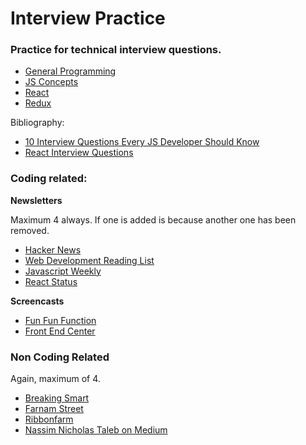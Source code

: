 # Interview Practice

### Practice for technical interview questions.

- [General Programming](general_programming.md)
- [JS Concepts](js_concepts.md)
- [React](react.md)
- [Redux](redux.md)

Bibliography:

- [10 Interview Questions Every JS Developer Should Know](https://medium.com/javascript-scene/10-interview-questions-every-javascript-developer-should-know-6fa6bdf5ad95#.y007faw3g)
- [React Interview Questions](https://dev.to/tylermcginnis/react-interview-questions)

### Coding related:

**Newsletters**

Maximum 4 always. If one is added is because another one has been removed.

- [Hacker News](http://www.hackernewsletter.com/)
- [Web Development Reading List](https://wdrl.info/)
- [Javascript Weekly](http://javascriptweekly.com/)
- [React Status](https://react.statuscode.com/)

**Screencasts**

- [Fun Fun Function](https://www.youtube.com/channel/UCO1cgjhGzsSYb1rsB4bFe4Q)
- [Front End Center](https://frontend.center/)

### Non Coding Related

Again, maximum of 4.

- [Breaking Smart](https://breakingsmart.com/en/about/)
- [Farnam Street](https://www.farnamstreetblog.com/newsletter/)
- [Ribbonfarm](https://www.ribbonfarm.com/about/)
- [Nassim Nicholas Taleb on Medium](https://medium.com/@nntaleb)
